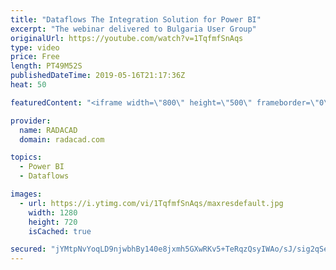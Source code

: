 ```yaml
---
title: "Dataflows The Integration Solution for Power BI"
excerpt: "The webinar delivered to Bulgaria User Group"
originalUrl: https://youtube.com/watch?v=1TqfmfSnAqs
type: video
price: Free
length: PT49M52S
publishedDateTime: 2019-05-16T21:17:36Z
heat: 50

featuredContent: "<iframe width=\"800\" height=\"500\" frameborder=\"0\" src=\"https://www.youtube.com/embed/1TqfmfSnAqs\" allow=\"accelerometer; autoplay; encrypted-media; gyroscope; picture-in-picture\" allowfullscreen></iframe>"

provider:
  name: RADACAD
  domain: radacad.com

topics:
  - Power BI
  - Dataflows

images:
  - url: https://i.ytimg.com/vi/1TqfmfSnAqs/maxresdefault.jpg
    width: 1280
    height: 720
    isCached: true

secured: "jYMtpNvYoqLD9njwbhBy140e8jxmh5GXwRKv5+TeRqzQsyIWAo/sJ/sig2qSe1NuUL+aWzuPJ2VM1CNkW7XPf0GyDGjNuLispOOO7MQHMQMMXqldp/PmeAjS5t9egLUFEzsA/hmu56hxPAgmlpBlz1ywTkxyL9vh/pE4GYkNiJwNdJrscNZ1hvxzRQ2RsKsPpGvRmegL15LhU8jxYEhhQZP9JwYNPMoSQ2Pp0I7JhHz9BX1X6g07e18uaEXW/0jV5Pcp8TxC1SuZ0avaTvaMGZ33aD++52vt9vI+/ZjbAugYUgrizMcpUJ1H7bmwkbMsQU3fQx7JEnhvBqH/BfweYfznkzON3eAyPMnHN0PlQyT+q1THR1VSr43MosuLmMTQ5muZZ/mxbAC8Sru6RsKBDDkHE7xchYVfyPAVsM7GNdo=;scECPlf1TX+b+ym9fxBajg=="
---
```



